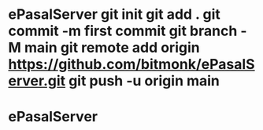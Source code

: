 # ePasalServer git init git add . git commit -m first commit git branch -M main git remote add origin https://github.com/bitmonk/ePasalServer.git git push -u origin main
# ePasalServer
